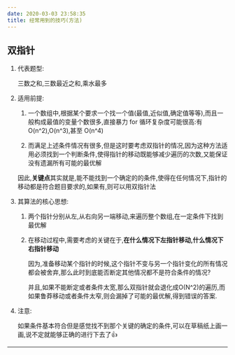 ```yaml
---
date: 2020-03-03 23:58:35
title: 经常用到的技巧(方法)
---
```

## 双指针

1. 代表题型:

    三数之和,三数最近之和,乘水最多

1. 适用前提:

    1. 一个数组中,根据某个要求一个找一个值(最值,近似值,确定值等等),而且一般构成最值的变量个数很多,直接暴力 for 循环复杂度可能很高:有 O(n^2),O(n^3),甚至 O(n^4)

    1. 而满足上述条件情况有很多,但是这时要考虑双指针的情况,因为这种方法适用必须找到一个判断条件,使得指针的移动既能够减少遍历的次数,又能保证没有遗漏所有可能的最优解

    因此,**关键点**其实就是,能不能找到一个确定的的条件,使得在任何情况下,指针的移动都是符合题目要求的,如果有,则可以用双指针法

1. 其算法的核心思想:

    1. 两个指针分别从左,从右向另一端移动,来遍历整个数组,在一定条件下找到最优解

    1. 在移动过程中,需要考虑的关键在于,**在什么情况下左指针移动,什么情况下右指针移动**

        因为,准备移动某个指针的时候,这个指针不变与另一个指针变化的所有情况都会被舍弃,那么此时到底能否断定其他情况都不是符合条件的情况?

        并且,如果不能断定或者条件太宽,那么双指针就会退化成O(N^2)的遍历,而如果鲁莽移动或者条件太窄,则会漏掉了可能的最优解,得到错误的答案.

1. 注意:

    如果条件基本符合但是感觉找不到那个关键的确定的条件,可以在草稿纸上画一画,说不定就能够正确的进行下去了👍

---